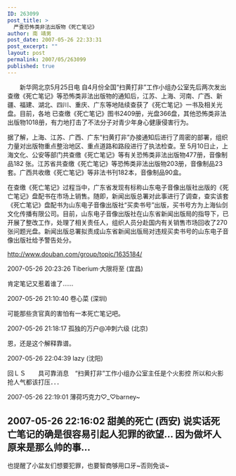 ```yaml
---
ID: 263099
post_title: >
  严查恐怖类非法出版物《死亡笔记》
author: 南 靖男
post_date: 2007-05-26 22:33:31
post_excerpt: ""
layout: post
permalink: 2007/05/263099
published: true
---
```

　　新华网北京5月25日电 自4月份全国“扫黄打非”工作小组办公室先后两次发出查缴《死亡笔记》等恐怖类非法出版物的通知后，江苏、上海、河南、广西、新疆、福建、湖北、四川、重庆、广东等地陆续查获了《死亡笔记》一书及相关光盘。目前，各地
已查缴《死亡笔记》图书2409册，光盘366盘，其他恐怖类非法出版物1018册，有力地打击了不法分子对青少年身心健康侵害行为。

据了解，上海、江苏、广西、广东“扫黄打非”办接通知后进行了周密的部署，组织力量对出版物重点整治地区、重点道路和路段进行了执法检查。至 5月10日止，上海文化、公安等部门共查缴《死亡笔记》等有关恐怖类非法出版物477册，音像制品182 张。江苏省共查缴《死亡笔记》等恐怖类非法出版物203册，音像制品23套。广西共收缴《死亡笔记》等非法书刊182本，音像制品90盒。

在查缴《死亡笔记》过程当中，广东省发现有标称山东电子音像出版社出版的《死亡笔记》盘配书在市场上销售。随即，新闻出版总署对此事进行了调查，查实该套《死亡笔记》盘配书为山东电子音像出版社“买卖书号”出版，买书号方为上海仙剑文化传播有限公司。目前，山东电子音像出版社在山东省新闻出版局的指导下，已开展了整改工作，处理了相关责任人，组织人员分赴国内有关销售市场回收了270张问题光盘。新闻出版总署拟责成山东省新闻出版局对违规买卖书号的山东电子音像出版社给予警告处分。
<!--more-->
<a href="http://www.douban.com/group/topic/1635184/">http://www.douban.com/group/topic/1635184/</a>

2007-05-26 20:23:26 Tiberium·大限将至  (宜昌)

肯定笔记又惹着谁了……

2007-05-26 21:10:40 卷心菜  (深圳)

可能那些贪官真的害怕有一本死亡笔记吧。

2007-05-26 21:18:17 孤独的万户@冲刺六级 (北京)

恩，还是这个解释靠谱。

2007-05-26 22:04:39 lazy  (沈阳)

回ＬＳ　　具可靠消息　“扫黄打非”工作小组办公室主任是个火影控
所以和火影抢人气都该打压．．．

2007-05-26 22:19:01 薄荷巧克力♡_♡barney~

2007-05-26 22:16:02 甜美的死亡 (西安)
说实话死亡笔记的确是很容易引起人犯罪的欲望...
因为做坏人原来是那么帅的事...
----------------------------------------
也提醒了小盆友们想要犯罪，也要智商够用口牙~否则免谈~